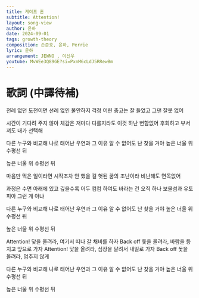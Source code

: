 ```yaml
---
title: 케이프 혼
subtitle: Attention!
layout: song-view
author: 윤하
date: 2024-09-01
tags: growth-theory
composition: 손준호, 윤하, Perrie
lyric: 윤하
arrangement: JEWNO , 이신우
youtube: MvWEe3Q89GE?si=PxnM6cLdJ5RRewBm
---
```


# 歌詞 (中譯待補)

전례 없던 도전이면
선례 없인 불안하지
걱정 어린 충고는 잘 들었고 그댄 잘못 없어

시간이 기다려 주지 않아
체감은 저마다 다를지라도
이것 하난 변함없어
후회하고 부서져도 내가 선택해

다른 누구와 비교해
나로 태어난 우연과 그 이유
알 수 없어도 난 찾을 거야
높은 너울 위
수평선 뒤

높은 너울 위
수평선 뒤

마음만 먹은 일이라면
시작조차 안 했을 걸
헛된 꿈의 조난이라 비난해도 면목없어

과정은 수면 아래에 있고
깊을수록 어두 컴컴 하여도
바라는 건 오직 하나
보물섬과 유토피아 그런 게 아냐

다른 누구와 비교해
나로 태어난 우연과 그 이유
알 수 없어도 난 찾을 거야
높은 너울 위
수평선 뒤

높은 너울 위
수평선 뒤

Attention!
닻을 올려라, 여기서 떠나 갈 채비를 하자
Back off
돛을 올려라, 바람을 등지고 앞으로 가자
Attention!
닻을 올려라, 심장을 달려서 내일로 가자
Back off
돛을 올려라, 멈추지 않게

다른 누구와 비교해
나로 태어난 우연과 그 이유
알 수 없어도 난 찾을 거야
높은 너울 위
수평선 뒤

높은 너울 위
수평선 뒤